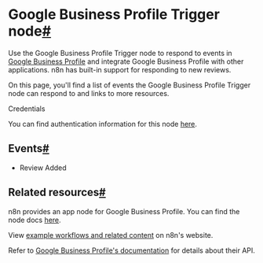 [](https://github.com/n8n-io/n8n-docs/edit/main/docs/integrations/builtin/trigger-nodes/n8n-nodes-base.googlebusinessprofiletrigger.md "Edit this page")

# Google Business Profile Trigger node[#](#google-business-profile-trigger-node "Permanent link")

Use the Google Business Profile Trigger node to respond to events in [Google Business Profile](https://www.google.com/business/) and integrate Google Business Profile with other applications. n8n has built-in support for responding to new reviews.

On this page, you'll find a list of events the Google Business Profile Trigger node can respond to and links to more resources.

Credentials

You can find authentication information for this node [here](../../credentials/google/).

## Events[#](#events "Permanent link")

*   Review Added

## Related resources[#](#related-resources "Permanent link")

n8n provides an app node for Google Business Profile. You can find the node docs [here](../../app-nodes/n8n-nodes-base.googlebusinessprofile/).

View [example workflows and related content](https://n8n.io/integrations/google-business-profile-trigger/) on n8n's website.

Refer to [Google Business Profile's documentation](https://developers.google.com/my-business/reference/rest) for details about their API.